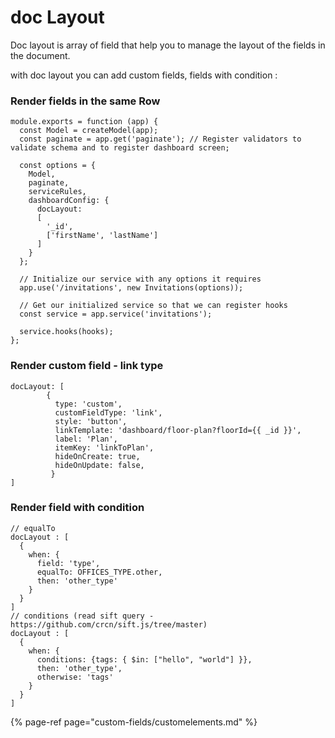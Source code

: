 # doc Layout

Doc layout is array of field that help you to manage the layout of the fields in the document.

with doc layout you can add custom fields, fields with condition :  


### Render fields in the same Row

```text
module.exports = function (app) {
  const Model = createModel(app);
  const paginate = app.get('paginate'); // Register validators to validate schema and to register dashboard screen;

  const options = {
    Model,
    paginate,
    serviceRules,
    dashboardConfig: {
      docLayout: 
      [
        '_id',
        ['firstName', 'lastName']
      ]
    }
  };

  // Initialize our service with any options it requires
  app.use('/invitations', new Invitations(options));

  // Get our initialized service so that we can register hooks
  const service = app.service('invitations');

  service.hooks(hooks);
};
```

### Render custom field - link type

```text
docLayout: [
        {
          type: 'custom',
          customFieldType: 'link',
          style: 'button',
          linkTemplate: 'dashboard/floor-plan?floorId={{ _id }}',
          label: 'Plan',
          itemKey: 'linkToPlan',
          hideOnCreate: true,
          hideOnUpdate: false,
         }
]
```

### Render field with condition 

```text
// equalTo
docLayout : [
  {
    when: {
      field: 'type',
      equalTo: OFFICES_TYPE.other,
      then: 'other_type'
    }
  }
]
// conditions (read sift query - https://github.com/crcn/sift.js/tree/master)
docLayout : [
  {
    when: {
      conditions: {tags: { $in: ["hello", "world"] }},
      then: 'other_type',
      otherwise: 'tags'
    }
  }
]
```

{% page-ref page="custom-fields/customelements.md" %}



